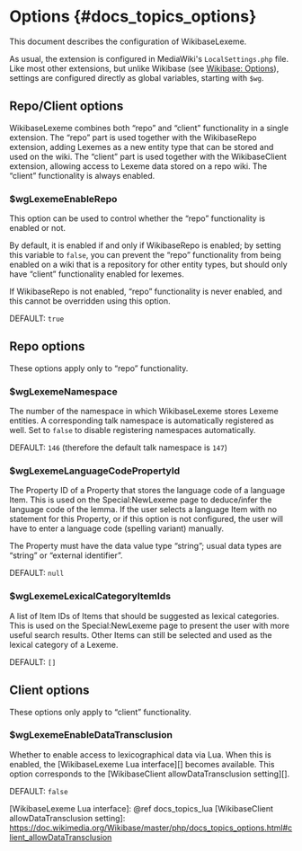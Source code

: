 # Options {#docs_topics_options}

This document describes the configuration of WikibaseLexeme.

As usual, the extension is configured in MediaWiki's `LocalSettings.php` file.
Like most other extensions, but unlike Wikibase (see [Wikibase: Options][]),
settings are configured directly as global variables, starting with `$wg`.

## Repo/Client options

WikibaseLexeme combines both “repo” and “client” functionality in a single extension.
The “repo” part is used together with the WikibaseRepo extension,
adding Lexemes as a new entity type that can be stored and used on the wiki.
The “client” part is used together with the WikibaseClient extension,
allowing access to Lexeme data stored on a repo wiki.
The “client” functionality is always enabled.

### $wgLexemeEnableRepo

This option can be used to control whether the “repo” functionality is enabled or not.

By default, it is enabled if and only if WikibaseRepo is enabled;
by setting this variable to `false`, you can prevent the “repo” functionality from being enabled
on a wiki that is a repository for other entity types,
but should only have “client” functionality enabled for lexemes.

If WikibaseRepo is not enabled, “repo” functionality is never enabled,
and this cannot be overridden using this option.

DEFAULT: `true`

## Repo options

These options apply only to “repo” functionality.

### $wgLexemeNamespace

The number of the namespace in which WikibaseLexeme stores Lexeme entities.
A corresponding talk namespace is automatically registered as well.
Set to `false` to disable registering namespaces automatically.

DEFAULT: `146` (therefore the default talk namespace is `147`)

### $wgLexemeLanguageCodePropertyId

The Property ID of a Property that stores the language code of a language Item.
This is used on the Special:NewLexeme page to deduce/infer the language code of the lemma.
If the user selects a language Item with no statement for this Property,
or if this option is not configured,
the user will have to enter a language code (spelling variant) manually.

The Property must have the data value type “string”;
usual data types are “string” or “external identifier”.

DEFAULT: `null`

### $wgLexemeLexicalCategoryItemIds

A list of Item IDs of Items that should be suggested as lexical categories.
This is used on the Special:NewLexeme page to present the user with more useful search results.
Other Items can still be selected and used as the lexical category of a Lexeme.

DEFAULT: `[]`

## Client options

These options only apply to “client” functionality.

### $wgLexemeEnableDataTransclusion

Whether to enable access to lexicographical data via Lua.
When this is enabled, the [WikibaseLexeme Lua interface][] becomes available.
This option corresponds to the [WikibaseClient allowDataTransclusion setting][].

DEFAULT: `false`

[Wikibase: Options]: https://doc.wikimedia.org/Wikibase/master/php/docs_topics_options.html
[WikibaseLexeme Lua interface]: @ref docs_topics_lua
[WikibaseClient allowDataTransclusion setting]: https://doc.wikimedia.org/Wikibase/master/php/docs_topics_options.html#client_allowDataTransclusion
